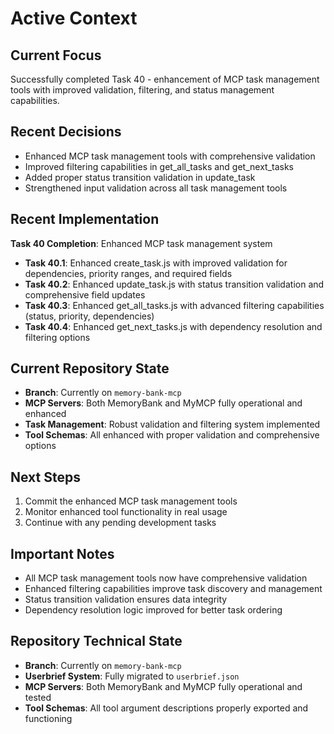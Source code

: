# Active Context

## Current Focus
Successfully completed Task 40 - enhancement of MCP task management tools with improved validation, filtering, and status management capabilities.

## Recent Decisions
- Enhanced MCP task management tools with comprehensive validation
- Improved filtering capabilities in get_all_tasks and get_next_tasks
- Added proper status transition validation in update_task
- Strengthened input validation across all task management tools

## Recent Implementation
**Task 40 Completion**: Enhanced MCP task management system
- **Task 40.1**: Enhanced create_task.js with improved validation for dependencies, priority ranges, and required fields
- **Task 40.2**: Enhanced update_task.js with status transition validation and comprehensive field updates
- **Task 40.3**: Enhanced get_all_tasks.js with advanced filtering capabilities (status, priority, dependencies)
- **Task 40.4**: Enhanced get_next_tasks.js with dependency resolution and filtering options

## Current Repository State
- **Branch**: Currently on `memory-bank-mcp`
- **MCP Servers**: Both MemoryBank and MyMCP fully operational and enhanced
- **Task Management**: Robust validation and filtering system implemented
- **Tool Schemas**: All enhanced with proper validation and comprehensive options

## Next Steps
1. Commit the enhanced MCP task management tools
2. Monitor enhanced tool functionality in real usage
3. Continue with any pending development tasks

## Important Notes
- All MCP task management tools now have comprehensive validation
- Enhanced filtering capabilities improve task discovery and management
- Status transition validation ensures data integrity
- Dependency resolution logic improved for better task ordering

## Repository Technical State
- **Branch**: Currently on `memory-bank-mcp`
- **Userbrief System**: Fully migrated to `userbrief.json`
- **MCP Servers**: Both MemoryBank and MyMCP fully operational and tested
- **Tool Schemas**: All tool argument descriptions properly exported and functioning